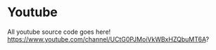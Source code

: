 # Youtube
All youtube source code goes here!
https://www.youtube.com/channel/UCtG0PJMoiVkWBxHZQbuMT6A?

